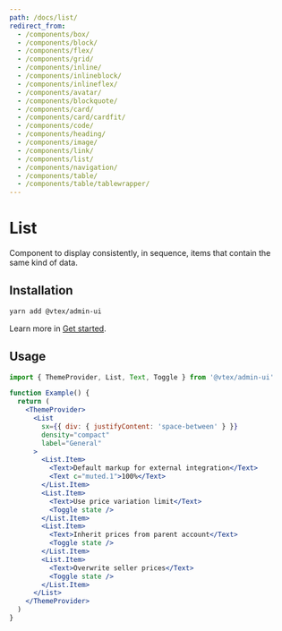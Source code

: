 ```yaml
---
path: /docs/list/
redirect_from:
  - /components/box/
  - /components/block/
  - /components/flex/
  - /components/grid/
  - /components/inline/
  - /components/inlineblock/
  - /components/inlineflex/
  - /components/avatar/
  - /components/blockquote/
  - /components/card/
  - /components/card/cardfit/
  - /components/code/
  - /components/heading/
  - /components/image/
  - /components/link/
  - /components/list/
  - /components/navigation/
  - /components/table/
  - /components/table/tablewrapper/
---
```


# List

Component to display consistently, in sequence, items that contain the same kind of data.

## Installation

```sh
yarn add @vtex/admin-ui
```

Learn more in [Get started](/docs/get-started/).

## Usage

```jsx
import { ThemeProvider, List, Text, Toggle } from '@vtex/admin-ui'

function Example() {
  return (
    <ThemeProvider>
      <List
        sx={{ div: { justifyContent: 'space-between' } }}
        density="compact"
        label="General"
      >
        <List.Item>
          <Text>Default markup for external integration</Text>
          <Text c="muted.1">100%</Text>
        </List.Item>
        <List.Item>
          <Text>Use price variation limit</Text>
          <Toggle state />
        </List.Item>
        <List.Item>
          <Text>Inherit prices from parent account</Text>
          <Toggle state />
        </List.Item>
        <List.Item>
          <Text>Overwrite seller prices</Text>
          <Toggle state />
        </List.Item>
      </List>
    </ThemeProvider>
  )
}
```
